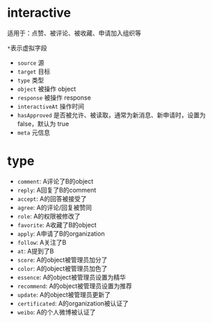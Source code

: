# interactive

适用于：点赞、被评论、被收藏、申请加入组织等

`*`表示虚拟字段

- `source` 源
- `target` 目标
- `type` 类型
- `object` 被操作 object
- `response` 被操作 response
- `interactiveAt` 操作时间
- `hasApproved` 是否被允许、被读取，通常为新消息、新申请时，设置为 false，默认为 true
- `meta` 元信息



# type
- `comment`: A评论了B的object
- `reply`: A回复了B的comment
- `accept`: A的回答被接受了
- `agree`: A的评论/回复被赞同
- `role`: A的权限被修改了
- `favorite`: A收藏了B的object
- `apply`: A申请了B的organization
- `follow`: A关注了B
- `at`: A提到了B
- `score`: A的object被管理员加分了
- `color`: A的object被管理员加色了
- `essence`: A的object被管理员设置为精华
- `recommend`: A的object被管理员设置为推荐
- `update`: A的object被管理员更新了
- `certificated`: A的organization被认证了
- `weibo`: A的个人微博被认证了

